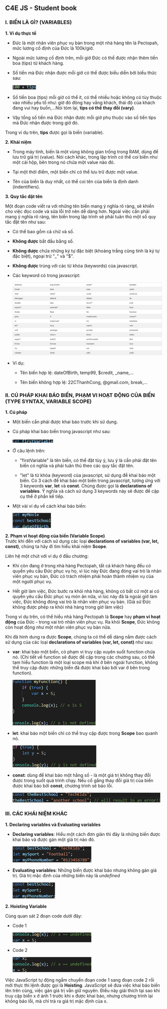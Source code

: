 ## C4E JS - Student book

### I. BIẾN LÀ GÌ? (VARIABLES)

**1. Ví dụ thực tế**

-   Đức là một nhân viên phục vụ bàn trong một nhà hàng tên là Pectopah, mức lương cố định của Đức là 100k/giờ.

-   Ngoài mức lương cố định trên, mỗi giờ Đức có thể được nhận thêm tiền boa (tips) từ khách hàng.

-   Số tiền mà Đức nhận được mỗi giờ có thể được biểu diễn bởi biểu thức sau:  

    ![Example Variable](\images\variable\example-variable.png)

-   Số tiền boa (tips) mỗi giờ có thể ít, có thể nhiều hoặc không có tùy thuộc vào nhiều yếu tố như: giờ đó đông hay vắng khách, thái độ của khách đang vui hay buồn,...Nói tóm lại, **tips có thể thay đổi (vary)**.

-   Vậy tổng số tiền mà Đức nhận được mỗi giờ phụ thuộc vào số tiền tips mà Đức nhận được trong giờ đó.  

Trong ví dụ trên, **tips** được gọi là biến (variable).

**2. Khái niệm**

-   Trong máy tính, biến là một vùng không gian trống trong RAM, dùng để lưu trữ giá trị (value). Nói cách khác, trong lập trình có thể coi biến như một cái hộp, bên trong nó chứa một value nào đó. 

-   Tại một thời điểm, một biến chỉ có thể lưu trữ được một value.

-   Tên của biến là duy nhất, có thể coi tên của biến là định danh (indentifiers).

**3. Quy tắc đặt tên**  

Một đoạn code viết ra với những tên biến mang ý nghĩa rõ ràng, sẽ khiến cho việc đọc code và sửa lỗi trở nên dễ dàng hơn. Ngoài việc cần phải mang ý nghĩa rõ ràng, tên biến trong lập trình sẽ phải tuân thủ một số quy tắc đặt tên như sau:

-   Có thể bao gồm cả chữ và số.

-   **Không được** bắt đầu bằng số.

-   **Không được** chứa những ký tự đặc biệt (khoảng trắng cũng tính là ký tự đặc biệt), ngoại trừ "_" và "$".

-   **Không được** trùng với các từ khóa (keywords) của javascript.

-   Các keyword có trong javascript:  

    ![Keywords](\images\variable\keywords.png)  

-   Ví dụ:
    -   Tên biến hợp lệ: dateOfBirth, temp99, $credit, _name,...

    -   Tên biến không hợp lệ: 22CThanhCong, @gmail.com, break,...


### II. CÚ PHÁP KHAI BÁO BIẾN, PHẠM VI HOẠT ĐỘNG CỦA BIẾN (TYPE SYNTAX, VARIABLE SCOPE)
**1. Cú pháp**
-   Một biến cần phải được khai báo trước khi sử dụng.  

-   Cú pháp khai báo biến trong javascript như sau: 

    ![Variable Name](\images\variable\name.png)  
-   Ở câu lệnh trên:
    -   "firstVariable" là tên biến, có thể đặt tùy ý, lưu ý là cần phải đặt tên biến có nghĩa và phải tuân thủ theo các quy tắc đặt tên. 

    -   "let" là từ khóa (keyword) của javascript, sử dụng để khai báo một biến. Có 3 cách để khai báo một biến trong javascript, tương ứng với 3 keywords **var**, **let** và **const**. Chúng được gọi là **declarations of variables**. Ý nghĩa và cách sử dụng 3 keywords này sẽ được đề cập cụ thể ở phần kế tiếp.
        
-   Một vài ví dụ về cách khai báo biến:  

    ![Example](\images\variable\example.png)  

**2. Phạm vi hoạt động của biến (Variable Scope)**  
Trước khi đến với cách sử dụng các loại **declarations of variables (var, let, const)**, chúng ta hãy đi tìm hiểu khái niệm **Scope**.  

Liên hệ một chút với ví dụ ở đầu chương:
-   Khi còn đang ở trong nhà hàng Pectopah, tất cả khách hàng đều có quyền yêu cầu Đức phục vụ họ, vì lúc này Đức đang đóng vai trò là nhân viên phục vụ bàn, Đức có trách nhiệm phải hoàn thành nhiệm vụ của một người phục vụ.

-   Hết giờ làm việc, Đức bước ra khỏi nhà hàng, không có bất cứ một ai có quyền yêu cầu Đức phục vụ món ăn nữa, vì lúc này đã là ngoài giờ làm việc, Đức không đóng vai trò là nhân viên phục vụ bàn. (Giả sử Đức không được phép ra khỏi nhà hàng trong giờ làm việc)

Trong ví dụ trên, có thể hiểu nhà hàng Pectopah là **Scope** hay **phạm vi hoạt động** của Đức - trong vai trò nhân viên phục vụ. Ra khỏi **Scope**, Đức không còn hoạt động như một nhân viên phục vụ bàn nữa.

Khi đã hình dung ra được **Scope**, chúng ta có thể dễ dàng nắm được cách sử dụng của các loại **declarations of variables (var, let, const)** như sau:
-   **var**: khai báo một biến, có phạm vi truy cập xuyên suốt function chứa nó. (Chi tiết về function sẽ được đề cập trong các chương sau, có thể tạm hiểu function là một loại scope mà khi ở bên ngoài function, không thể truy cập được những biến đã được khai báo bởi var ở bên trong function).

    ![Var](\images\variable\var.png)  

-   **let**: khai báo một biến chỉ có thể truy cập được trong **Scope** bao quanh nó.

    ![Let](\images\variable\let.png)  

-   **const**: dùng để khai báo một hằng số - là một giá trị không thay đổi được trong suốt quá trình chạy. Nếu cố gắng thay đổi giá trị của biến được khai báo bởi **const**, chương trình sẽ báo lỗi.

    ![Const](\images\variable\const.png)  


### III. CÁC KHÁI NIỆM KHÁC
**1. Declaring variables và Evaluating variables**
-   **Declaring variables**: Hiểu một cách đơn giản thì đây là những biến được khai báo và được gán một giá trị nào đó.

    ![Declaring](\images\variable\declaring.png)  

-   **Evaluating variables**: Những biến được khai báo nhưng không gán giá trị. Giá trị mặc định của những biến này là <i>undefined</i>

    ![Evaluating](\images\variable\evaluating.png)  

**2. Hoisting Variable**

Cùng quan sát 2 đoạn code dưới đây:  

-   Code 1  

    ![Hoisting1](\images\variable\hoisting1.png)  

-   Code 2  

    ![Hoisting2](\images\variable\hoisting2.png)

Việc JavaScript tự động ngầm chuyển đoạn code 1 sang đoạn code 2 rồi mới thực thi lệnh được gọi là **Hoisting**. JavaScript sẽ đưa việc khai báo biến lên trên cùng, việc gán giá trị vẫn giữ nguyên. Điều này giải thích tại sao khi truy cập biến x ở ảnh 1 trước khi x được khai báo, nhưng chương trình lại không báo lỗi, mà chỉ trả ra giá trị mặc định của x.